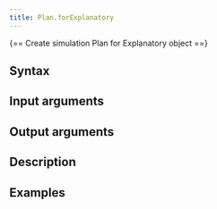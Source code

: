 ```yaml
---
title: Plan.forExplanatory 
---
```


{== Create simulation Plan for Explanatory object ==}


## Syntax


## Input arguments


## Output arguments


## Description


## Examples



